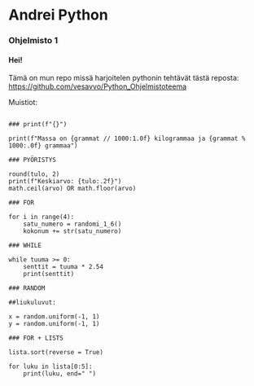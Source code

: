 # Andrei Python
### Ohjelmisto 1 

#### Hei! 
Tämä on mun repo missä harjoitelen pythonin tehtävät tästä reposta: \
https://github.com/vesavvo/Python_Ohjelmistoteema

Muistiot:
```

### print(f"{}")

print(f"Massa on {grammat // 1000:1.0f} kilogrammaa ja {grammat % 1000:.0f} grammaa")

### PYÖRISTYS

round(tulo, 2)
print(f"Keskiarvo: {tulo:.2f}")
math.ceil(arvo) OR math.floor(arvo)

### FOR 

for i in range(4):
    satu_numero = randomi_1_6()
    kokonum += str(satu_numero)

### WHILE 

while tuuma >= 0:
    senttit = tuuma * 2.54
    print(senttit)
    
### RANDOM

##liukuluvut:

x = random.uniform(-1, 1)
y = random.uniform(-1, 1)

### FOR + LISTS

lista.sort(reverse = True)

for luku in lista[0:5]:
    print(luku, end=" ")
```